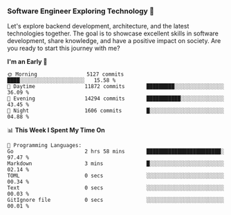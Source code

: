 ### Software Engineer Exploring Technology 🚀 

Let's explore backend development, architecture, and the latest technologies together. The goal is to showcase excellent skills in software development, share knowledge, and have a positive impact on society. Are you ready to start this journey with me?

<!--START_SECTION:waka-->
**I'm an Early 🐤** 

```text
🌞 Morning                5127 commits        ████░░░░░░░░░░░░░░░░░░░░░   15.58 % 
🌆 Daytime                11872 commits       █████████░░░░░░░░░░░░░░░░   36.09 % 
🌃 Evening                14294 commits       ███████████░░░░░░░░░░░░░░   43.45 % 
🌙 Night                  1606 commits        █░░░░░░░░░░░░░░░░░░░░░░░░   04.88 % 
```


📊 **This Week I Spent My Time On** 

```text
💬 Programming Languages: 
Go                       2 hrs 58 mins       ████████████████████████░   97.47 % 
Markdown                 3 mins              █░░░░░░░░░░░░░░░░░░░░░░░░   02.14 % 
TOML                     0 secs              ░░░░░░░░░░░░░░░░░░░░░░░░░   00.34 % 
Text                     0 secs              ░░░░░░░░░░░░░░░░░░░░░░░░░   00.03 % 
GitIgnore file           0 secs              ░░░░░░░░░░░░░░░░░░░░░░░░░   00.01 % 
```


<!--END_SECTION:waka-->
